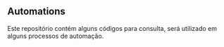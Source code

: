 ## Automations

Este repositório contém alguns códigos para consulta, será utilizado em alguns 
processos de automação.